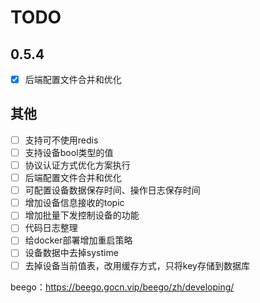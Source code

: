 # TODO

## 0.5.4
- [x] 后端配置文件合并和优化

## 其他
- [ ] 支持可不使用redis
- [ ] 支持设备bool类型的值
- [ ] 协议认证方式优化方案执行
- [ ] 后端配置文件合并和优化
- [ ] 可配置设备数据保存时间、操作日志保存时间
- [ ] 增加设备信息接收的topic
- [ ] 增加批量下发控制设备的功能
- [ ] 代码日志整理
- [ ] 给docker部署增加重启策略
- [ ] 设备数据中去掉systime
- [ ] 去掉设备当前值表，改用缓存方式，只将key存储到数据库

beego：https://beego.gocn.vip/beego/zh/developing/
